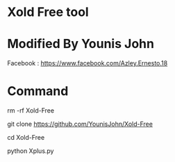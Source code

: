 # Xold Free tool 
# Modified By Younis John
Facebook : https://www.facebook.com/Azley.Ernesto.18
# Command 
rm -rf Xold-Free

git clone https://github.com/YounisJohn/Xold-Free

cd Xold-Free

python Xplus.py
